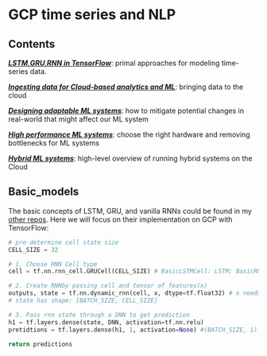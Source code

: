 # GCP time series and NLP

## Contents

[***LSTM,GRU,RNN in TensorFlow***](https://github.com/Sylar257/GCP-time-series-and-NLP#Basic_models): primal approaches for modeling time-series data.

[***Ingesting data for Cloud-based analytics and ML***](https://github.com/Sylar257/GCP-time-series-and-NLP#Data_ingesting): bringing data to the cloud

[***Designing adaptable ML systems***](https://github.com/Sylar257/GCP-time-series-and-NLP#adaptable_ml_system): how to mitigate potential changes in real-world that might affect our ML system

[***High performance ML systems***](https://github.com/Sylar257/GCP-time-series-and-NLP#high_performance_ML_system): choose the right hardware and removing bottlenecks for ML systems

[***Hybrid ML systems***](https://github.com/Sylar257/GCP-time-series-and-NLP#Hybrid_ML_system): high-level overview of running hybrid systems on the Cloud



## Basic_models

The basic concepts of LSTM, GRU, and vanilla RNNs could be found in my [other repos](https://github.com/Sylar257?tab=repositories). Here we will focus on their implementation on GCP with TensorFlow:

```python
# pre-determine cell state size
CELL_SIZE = 32

# 1. Choose RNN Cell type
cell = tf.nn.rnn_cell.GRUCell(CELL_SIZE) # BasicLSTMCell: LSTM; BasicRNNCell: vanilla rnn

# 2. Create RNNby passing cell and tensor of features(x)
outputs, state = tf.nn.dynamic_rnn(cell, x, dtype=tf.float32) # x needs shape: [BATCH_SIZE, MAX_SEQUENCE_LENGTH, INPUT_DIM]
# state has shape: [BATCH_SIZE, CELL_SIZE]

# 3. Pass rnn state through a DNN to get prediction
h1 = tf.layers.dense(state, DNN, activation=tf.nn.relu)
pretidtions = tf.layers.dense(h1, 1, activation=None) #(BATCH_SIZE, 1)

return predictions
```

